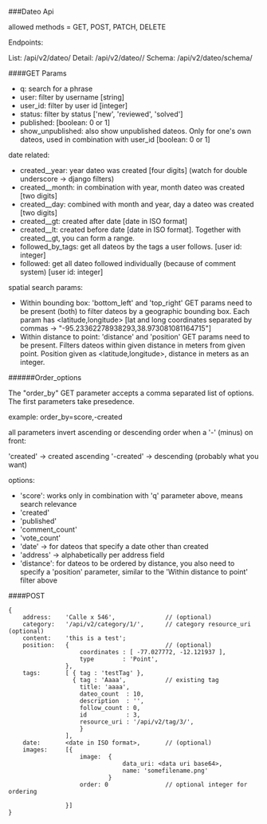 ###Dateo Api

allowed methods = GET, POST, PATCH, DELETE

Endpoints:

List: /api/v2/dateo/
Detail: /api/v2/dateo/<id>/
Schema: /api/v2/dateo/schema/


####GET Params

* q: search for a phrase
* user: filter by username [string]
* user_id: filter by user id [integer]
* status: filter by status ['new', 'reviewed', 'solved']
* published: [boolean: 0 or 1]
* show_unpublished: also show unpublished dateos. Only for one's own dateos, used in combination with user_id [boolean: 0 or 1]

date related:
* created__year: year dateo was created [four digits] (watch for double underscore -> django filters)
* created__month: in combination with year, month dateo was created [two digits]
* created__day: combined with month and year, day a dateo was created [two digits]
* created__gt: created after date [date in ISO format]
* created__lt: created before date [date in ISO format]. Together with created__gt, you can form a range.
* followed_by_tags: get all dateos by the tags a user follows. [user id: integer]
* followed: get all dateo followed individually (because of comment system) [user id: integer]

spatial search params:

* Within bounding box: 'bottom_left' and 'top_right' GET params need to be present (both) to filter dateos by a geographic bounding box. Each param has <latitude,longitude> [lat and long coordinates separated by commas -> "-95.23362278938293,38.973081081164715"]
* Within distance to point: 'distance' and 'position' GET params need to be present. Filters dateos within given distance in meters from given point. Position given as <latitude,longitude>, distance in meters as an integer.


######Order_options

The "order_by" GET parameter accepts a comma separated list of options. The first parameters take presedence.

example: order_by=score,-created

all parameters invert ascending or descending order when a '-' (minus) on front:

'created' -> created ascending
'-created' -> descending (probably what you want)

options: 
* 'score': works only in combination with 'q' parameter above, means search relevance
* 'created'
* 'published'
* 'comment_count'
* 'vote_count'
* 'date' -> for dateos that specify a date other than created
* 'address' -> alphabetically per address field
* 'distance': for dateos to be ordered by distance, you also need to specify a 'position' parameter, similar to the 'Within distance to point' filter above


####POST

	{
		address:	'Calle x 546',			  	// (optional)
    	category:	'/api/v2/category/1/',  	// category resource_uri (optional)
    	content:	'this is a test';
    	position: 	{ 					  		// (optional)
    					coordinates : [ -77.027772, -12.121937 ], 
        				type        : 'Point',
    				},
    	tags: 		[ { tag : 'testTag' },
        	    	  { tag : 'Aaaa', 		  	// existing tag
            	  		title: 'aaaa',
              			dateo_count  : 10,
              			description  : '',
              			follow_count : 0,
             			id           : 3,
              			resource_uri : '/api/v2/tag/3/',
            	  		}
           			],
    	date:   	<date in ISO format>,		// (optional)
    	images:		[{
    					image:	{
    								data_uri: <data uri base64>,
    								name: 'somefilename.png'
    							}
    					order: 0 				// optional integer for ordering

    				}]
	}

